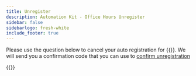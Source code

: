 ```yaml
---
title: Unregister
description: Automation Kit - Office Hours Unregister
sidebar: false
sidebarlogo: fresh-white
include_footer: true
---
```


Please use the question below to cancel your auto registration for {{<product-name>}}. We will send you a confirmation code that you can use to [confirm unregistration](/office-hours/unregister-confirm)

{{<questions name="/office-hours/unregister.json" completed="Thank you for completing unregistration questions" showNavigationButtons=false >}}